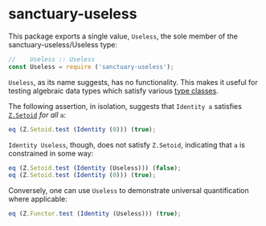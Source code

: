 # sanctuary-useless

This package exports a single value, `Useless`, the sole member of the
sanctuary-useless/Useless type:

```javascript
//    Useless :: Useless
const Useless = require ('sanctuary-useless');
```

`Useless`, as its name suggests, has no functionality. This makes it useful
for testing algebraic data types which satisfy various [type classes][].

The following assertion, in isolation, suggests that `Identity a` satisfies
[`Z.Setoid`][] _for all_ `a`:

```javascript
eq (Z.Setoid.test (Identity (0))) (true);
```

`Identity Useless`, though, does not satisfy `Z.Setoid`, indicating that
`a` is constrained in some way:

```javascript
eq (Z.Setoid.test (Identity (Useless))) (false);
eq (Z.Setoid.test (Identity (0))) (true);
```

Conversely, one can use `Useless` to demonstrate universal quantification
where applicable:

```javascript
eq (Z.Functor.test (Identity (Useless))) (true);
```

[`Z.Setoid`]:       https://github.com/sanctuary-js/sanctuary-type-classes/tree/v10.0.0#Setoid
[type classes]:     https://github.com/sanctuary-js/sanctuary-type-classes/tree/v10.0.0
